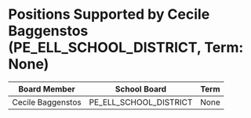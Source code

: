 # Positions Supported by Cecile Baggenstos (PE_ELL_SCHOOL_DISTRICT, Term: None)

| Board Member | School Board | Term |
|--------------|--------------|------|
| Cecile Baggenstos | PE_ELL_SCHOOL_DISTRICT | None |

